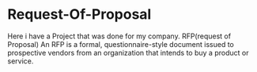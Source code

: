 # Request-Of-Proposal
Here i have a Project that was done for my company. RFP(request of Proposal)  An RFP is a formal, questionnaire-style document issued to prospective vendors from an organization that intends to buy a product or service.
